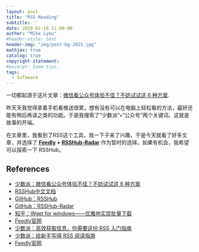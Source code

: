 ```yaml
---
layout: post
title: "RSS Reading"
subtitle: ''
date: 2020-02-18 11:00:00
author: "Mike Lyou"
#header-style: text
header-img: "img/post-bg-2015.jpg"
mathjax: true
catalog: true
copyright-statement:
#excerpt: Some tips.
tags:
  - Sofeware
---
```


<!-- more -->

一切都起源于这片文章：[微信看公众号体验不佳？不妨试试这 6 种方案](https://sspai.com/post/56301).

昨天天我觉得拿着手机看推送很累，想有没有可以在电脑上轻松看的方法，最好还能有稍后再读之类的功能。于是我搜索了“少数派”+“公众号”两个关键词。这就是故事的开端。

在文章里，我看到了RSS这个工具，我一下子来了兴趣，于是今天就看了好多文章，并选择了 **[Feedly](https://feedly.com) + [RSSHub-Radar](https://github.com/DIYgod/RSSHub-Radar)** 作为暂时的选择。如果有机会，我希望可以探索一下 RSSHub。




## References
- [少数派：微信看公众号体验不佳？不妨试试这 6 种方案](https://sspai.com/post/56301)
- [RSSHub中文文档](https://docs.rsshub.app/)
- [GitHub：RSSHub](https://github.com/DIYgod/RSSHub)
- [GitHub：RSSHub-Radar](https://github.com/DIYgod/RSSHub-Radar)
- [知乎：Wget for windows——优雅地实现批量下载](https://zhuanlan.zhihu.com/p/28826000)
- [Feedly官网](https://feedly.com)
- [少数派：高效获取信息，你需要这份 RSS 入门指南](https://sspai.com/post/56391)
- [少数派：给新手写得 RSS 阅读指南](https://sspai.com/post/53032)
- [Feedly官网](https://feedly.com)
